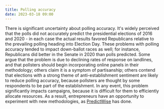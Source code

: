 ```yaml
---
title: Polling accuracy
date: 2023-03-18 09:00
---
```


There is significant uncertainty about polling accuracy. It's widely perceived that the polls did not accurately predict the presidential elections of 2016 and 2020 - in each case the actual results favored Republicans relative to the prevailing polling heading into Election Day. These problems with polling accuracy tended to impact down-ballot races as well; for instance, Republicans did better in the Senate in 2020 than polls predicted. Some argue that the problem is due to declining rates of response on landlines, and that pollsters should begin incorporating online panels in their methodology; others claim it is a symptom of partisanship; others contend that elections with a strong theme of anti-establishment sentiment are likely to reduce polling accuracy, because pollsters are thought by some respondents to be part of the establishment. In any event, this problem significantly impacts campaigns, because it is difficult for them to efficiently allocate resources. As a result, entrepreneurs have an opportunity to experiment with new methodologies, as [PredictWise](https://www.predictwise.com/) has done.